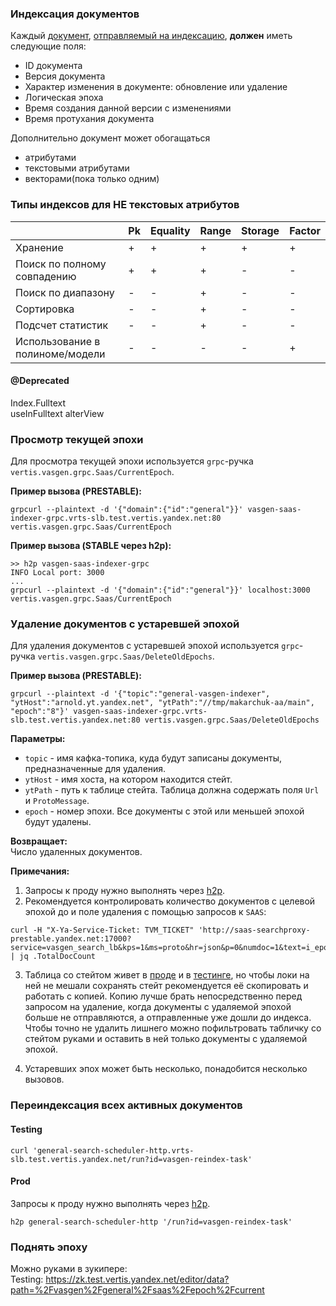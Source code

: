 ### Индексация документов
Каждый [документ](https://github.com/YandexClassifieds/schema-registry/blob/34e059a2a441365464a2d1165f7bcd439fca9424/proto/vertis/vasgen/document.proto#L53),
[отправляемый на индексацию](https://github.com/YandexClassifieds/schema-registry/blob/ca3be55887a13ec6cb1094cb2b24c9132ceaef57/proto/vertis/vasgen/grpc/receiver.proto#L14-L18),
**должен** иметь следующие поля:
- ID документа
- Версия документа
- Характер изменения в документе: обновление или удаление
- Логическая эпоха
- Время создания данной версии с изменениями
- Время протухания документа

Дополнительно документ может обогащаться
- атрибутами
- текстовыми атрибутами
- векторами(пока только одним)

### Типы индексов для НЕ текстовых атрибутов
|                                 | Pk | Equality | Range | Storage | Factor |
|---------------------------------|----|----------|-------|---------|--------|
| Хранение                        |  + |    +     |   +   |    +    |    +   |
| Поиск по полному совпадению     |  + |    +     |   +   |    -    |    -   |
| Поиск по диапазону              |  - |    -     |   +   |    -    |    -   |
| Сортировка                      |  - |    -     |   +   |    -    |    -   |
| Подсчет статистик               |  - |    -     |   +   |    -    |    -   |
| Использование в полиноме/модели |  - |    -     |   -   |    -    |    +   |

#### @Deprecated
Index.Fulltext     
useInFulltext
alterView

### Просмотр текущей эпохи

Для просмотра текущей эпохи используется `grpc`-ручка `vertis.vasgen.grpc.Saas/CurrentEpoch`.

**Пример вызова (PRESTABLE):**
```http request
grpcurl --plaintext -d '{"domain":{"id":"general"}}' vasgen-saas-indexer-grpc.vrts-slb.test.vertis.yandex.net:80 vertis.vasgen.grpc.Saas/CurrentEpoch
```

**Пример вызова (STABLE через h2p):**
```http request
>> h2p vasgen-saas-indexer-grpc
INFO Local port: 3000
...
grpcurl --plaintext -d '{"domain":{"id":"general"}}' localhost:3000 vertis.vasgen.grpc.Saas/CurrentEpoch
```
### Удаление документов с устаревшей эпохой <a name="epoch-del"></a>

Для удаления документов с устаревшей эпохой используется `grpc`-ручка `vertis.vasgen.grpc.Saas/DeleteOldEpochs`.

**Пример вызова (PRESTABLE):**
```http request
grpcurl --plaintext -d '{"topic":"general-vasgen-indexer", "ytHost":"arnold.yt.yandex.net", "ytPath":"//tmp/makarchuk-aa/main", "epoch":"8"}' vasgen-saas-indexer-grpc.vrts-slb.test.vertis.yandex.net:80 vertis.vasgen.grpc.Saas/DeleteOldEpochs
```

**Параметры:**
* `topic` - имя кафка-топика, куда будут записаны документы, предназначенные для удаления.
* `ytHost` - имя хоста, на котором находится стейт.
* `ytPath` - путь к таблице стейта. Таблица должна содержать поля `Url` и `ProtoMessage`.
* `epoch` - номер эпохи. Все документы с этой или меньшей эпохой будут удалены.

**Возвращает:**  
Число удаленных документов.

**Примечания:**  
1. Запросы к проду нужно выполнять через [h2p](https://wiki.yandex-team.ru/vertis-admin/h2p/#commandlineinterfacecli).  
2. Рекомендуется контролировать количество документов с целевой эпохой до и поле удаления с помощью запросов к `SAAS`:
```http request
curl -H "X-Ya-Service-Ticket: TVM_TICKET" 'http://saas-searchproxy-prestable.yandex.net:17000?service=vasgen_search_lb&kps=1&ms=proto&hr=json&p=0&numdoc=1&text=i_epoch:"8"' | jq .TotalDocCount
```
3. Таблица со стейтом живет в [проде](
https://yt.yandex-team.ru/arnold/navigation?path=//home/saas/ferryman-stable/vasgen_search_lb/workspace/state/main) и в [тестинге](https://yt.yandex-team.ru/arnold/navigation?path=//home/saas/ferryman-prestable/vasgen_search_lb/workspace/state/main),
но чтобы локи на ней не мешали сохранять стейт рекомендуется её скопировать и работать с копией.
Копию лучше брать непосредственно перед запросом на удаление, когда документы с удаляемой эпохой больше не отправляются, а отправленные уже дошли до индекса.
Чтобы точно не удалить лишнего можно пофильтровать табличку со стейтом руками и оставить в ней только документы с удаляемой эпохой.
   
4. Устаревших эпох может быть несколько, понадобится несколько вызовов.

### Переиндексация всех активных документов

#### Testing <a name="reind-test"></a>
```http request
curl 'general-search-scheduler-http.vrts-slb.test.vertis.yandex.net/run?id=vasgen-reindex-task'
```
#### Prod <a name="reind-prod"></a>
Запросы к проду нужно выполнять через [h2p](https://wiki.yandex-team.ru/vertis-admin/h2p/#commandlineinterfacecli).
```http request
h2p general-search-scheduler-http '/run?id=vasgen-reindex-task'
```

### Поднять эпоху

Можно руками в зукипере:  
Testing: https://zk.test.vertis.yandex.net/editor/data?path=%2Fvasgen%2Fgeneral%2Fsaas%2Fepoch%2Fcurrent
